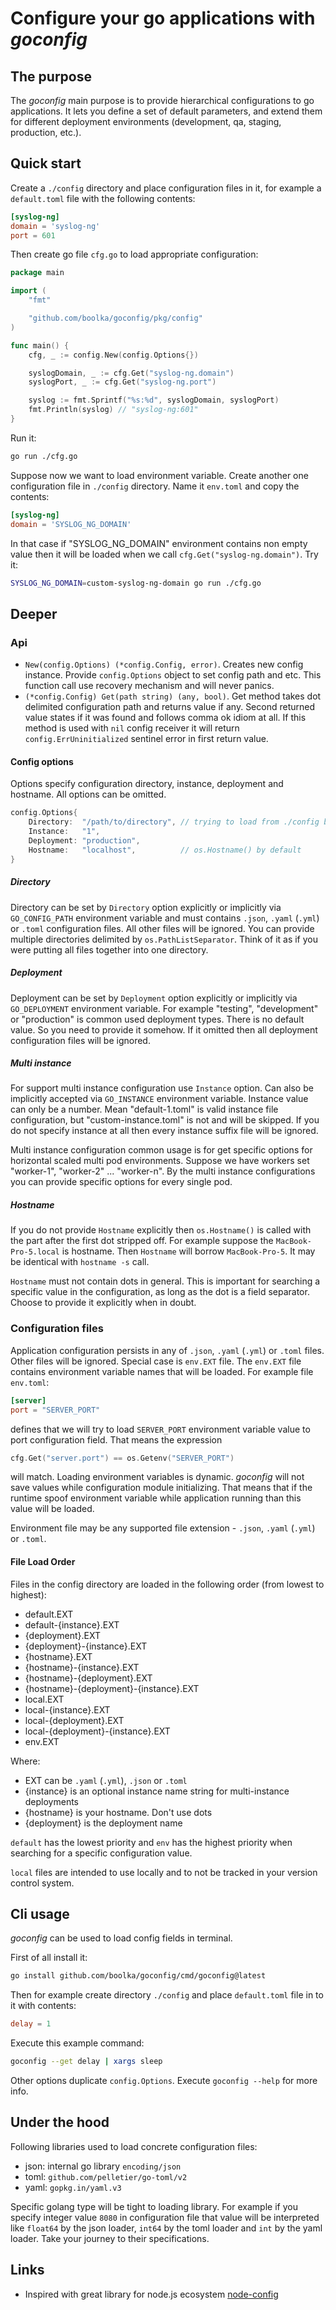 # Configure your go applications with *goconfig*

## The purpose

The *goconfig* main purpose is to provide hierarchical configurations to go applications. It lets you define a set of default parameters, and extend them for different deployment environments (development, qa, staging, production, etc.).

## Quick start

Create a `./config` directory and place configuration files in it, for example a `default.toml` file with the following contents:

```toml
[syslog-ng]
domain = 'syslog-ng'
port = 601
```

Then create go file `cfg.go` to load appropriate configuration:

```go
package main

import (
	"fmt"

	"github.com/boolka/goconfig/pkg/config"
)

func main() {
	cfg, _ := config.New(config.Options{})

	syslogDomain, _ := cfg.Get("syslog-ng.domain")
	syslogPort, _ := cfg.Get("syslog-ng.port")

	syslog := fmt.Sprintf("%s:%d", syslogDomain, syslogPort)
	fmt.Println(syslog) // "syslog-ng:601"
}
```

Run it:

```bash
go run ./cfg.go
```

Suppose now we want to load environment variable. Create another one configuration file in `./config` directory. Name it `env.toml` and copy the contents:

```toml
[syslog-ng]
domain = 'SYSLOG_NG_DOMAIN'
```

In that case if "SYSLOG_NG_DOMAIN" environment contains non empty value then it will be loaded when we call `cfg.Get("syslog-ng.domain")`. Try it:

```bash
SYSLOG_NG_DOMAIN=custom-syslog-ng-domain go run ./cfg.go
```

## Deeper

### Api

- `New(config.Options) (*config.Config, error)`. Creates new config instance. Provide `config.Options` object to set config path and etc. This function call use recovery mechanism and will never panics.
- `(*config.Config) Get(path string) (any, bool)`. Get method takes dot delimited configuration path and returns value if any. Second returned value states if it was found and follows comma ok idiom at all. If this method is used with `nil` config receiver it will return `config.ErrUninitialized` sentinel error in first return value.

#### Config options

Options specify configuration directory, instance, deployment and hostname. All options can be omitted.

```go
config.Options{
    Directory:  "/path/to/directory", // trying to load from ./config by default
    Instance:   "1",
    Deployment: "production",
    Hostname:   "localhost",          // os.Hostname() by default
}
```

##### Directory

Directory can be set by `Directory` option explicitly or implicitly via `GO_CONFIG_PATH` environment variable and must contains `.json`, `.yaml` (`.yml`) or `.toml` configuration files. All other files will be ignored. You can provide multiple directories delimited by `os.PathListSeparator`. Think of it as if you were putting all files together into one directory.

##### Deployment

Deployment can be set by `Deployment` option explicitly or implicitly via `GO_DEPLOYMENT` environment variable. For example "testing", "development" or "production" is common used deployment types. There is no default value. So you need to provide it somehow. If it omitted then all deployment configuration files will be ignored.

##### Multi instance

For support multi instance configuration use `Instance` option. Can also be implicitly accepted via `GO_INSTANCE` environment variable. Instance value can only be a number. Mean "default-1.toml" is valid instance file configuration, but "custom-instance.toml" is not and will be skipped. If you do not specify instance at all then every instance suffix file will be ignored.

Multi instance configuration common usage is for get specific options for horizontal scaled multi pod environments. Suppose we have workers set "worker-1", "worker-2" ... "worker-n". By the multi instance configurations you can provide specific options for every single pod.

##### Hostname

If you do not provide `Hostname` explicitly then `os.Hostname()` is called with the part after the first dot stripped off. For example suppose the `MacBook-Pro-5.local` is hostname. Then `Hostname` will borrow `MacBook-Pro-5`. It may be identical with `hostname -s` call.

`Hostname` must not contain dots in general. This is important for searching a specific value in the configuration, as long as the dot is a field separator. Choose to provide it explicitly when in doubt.

### Configuration files

Application configuration persists in any of `.json`, `.yaml` (`.yml`) or `.toml` files. Other files will be ignored. Special case is `env.EXT` file. The `env.EXT` file contains environment variable names that will be loaded. For example file `env.toml`:

```toml
[server]
port = "SERVER_PORT"
```

defines that we will try to load `SERVER_PORT` environment variable value to port configuration field. That means the expression

```go
cfg.Get("server.port") == os.Getenv("SERVER_PORT")
```

will match. Loading environment variables is dynamic. *goconfig* will not save values while configuration module initializing. That means that if the runtime spoof environment variable while application running than this value will be loaded.

Environment file may be any supported file extension - `.json`, `.yaml` (`.yml`) or `.toml`.

#### File Load Order

Files in the config directory are loaded in the following order (from lowest to highest):

- default.EXT
- default-{instance}.EXT
- {deployment}.EXT
- {deployment}-{instance}.EXT
- {hostname}.EXT
- {hostname}-{instance}.EXT
- {hostname}-{deployment}.EXT
- {hostname}-{deployment}-{instance}.EXT
- local.EXT
- local-{instance}.EXT
- local-{deployment}.EXT
- local-{deployment}-{instance}.EXT
- env.EXT

Where:
- EXT can be `.yaml` (`.yml`), `.json` or `.toml`
- {instance} is an optional instance name string for multi-instance deployments
- {hostname} is your hostname. Don't use dots
- {deployment} is the deployment name

`default` has the lowest priority and `env` has the highest priority when searching for a specific configuration value.

`local` files are intended to use locally and to not be tracked in your version control system.

## Cli usage

*goconfig* can be used to load config fields in terminal.

First of all install it:

```bash
go install github.com/boolka/goconfig/cmd/goconfig@latest
```

Then for example create directory `./config` and place `default.toml` file in to it with contents:

```toml
delay = 1
```

Execute this example command:

```bash
goconfig --get delay | xargs sleep
```

Other options duplicate `config.Options`. Execute `goconfig --help` for more info.

## Under the hood

Following libraries used to load concrete configuration files:

- json: internal go library `encoding/json`
- toml: `github.com/pelletier/go-toml/v2`
- yaml: `gopkg.in/yaml.v3`

Specific golang type will be tight to loading library. For example if you specify integer value `8080` in configuration file that value will be interpreted like `float64` by the json loader, `int64` by the toml loader and `int` by the yaml loader. Take your journey to their specifications.

## Links

- Inspired with great library for node.js ecosystem [node-config](https://github.com/node-config/node-config)
